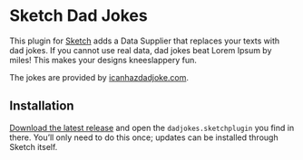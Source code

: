 # Sketch Dad Jokes

This plugin for [Sketch](https://sketch.com/) adds a Data Supplier that replaces your texts with dad jokes. If you cannot use real data, dad jokes beat Lorem Ipsum by miles! This makes your designs kneeslappery fun.

The jokes are provided by [icanhazdadjoke.com](https://icanhazdadjoke.com/).

## Installation

[Download the latest release](https://github.com/domhabersack/sketch-dadjokes/releases/latest) and open the `dadjokes.sketchplugin` you find in there. You’ll only need to do this once; updates can be installed through Sketch itself.
